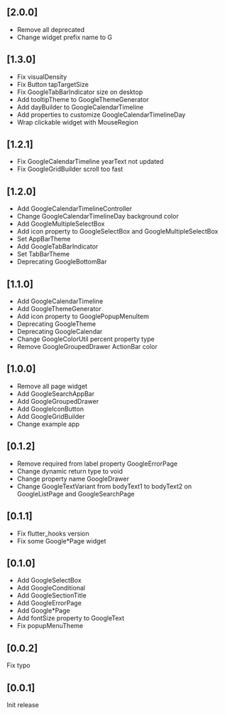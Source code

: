 ## [2.0.0]
- Remove all deprecated
- Change widget prefix name to G

## [1.3.0]
- Fix visualDensity
- Fix Button tapTargetSize
- Fix GoogleTabBarIndicator size on desktop
- Add tooltipTheme to GoogleThemeGenerator
- Add dayBuilder to GoogleCalendarTimeline
- Add properties to customize GoogleCalendarTimelineDay
- Wrap clickable widget with MouseRegion

## [1.2.1]
- Fix GoogleCalendarTimeline yearText not updated 
- Fix GoogleGridBuilder scroll too fast

## [1.2.0]
- Add GoogleCalendarTimelineController
- Change GoogleCalendarTimelineDay background color
- Add GoogleMultipleSelectBox
- Add icon property to GoogleSelectBox and GoogleMultipleSelectBox
- Set AppBarTheme
- Add GoogleTabBarIndicator
- Set TabBarTheme
- Deprecating GoogleBottomBar

## [1.1.0]
- Add GoogleCalendarTimeline
- Add GoogleThemeGenerator
- Add icon property to GooglePopupMenuItem
- Deprecating GoogleTheme
- Deprecating GoogleCalendar
- Change GoogleColorUtil percent property type
- Remove GoogleGroupedDrawer ActionBar color

## [1.0.0]
- Remove all page widget
- Add GoogleSearchAppBar
- Add GoogleGroupedDrawer
- Add GoogleIconButton
- Add GoogleGridBuilder
- Change example app

## [0.1.2]
- Remove required from label property GoogleErrorPage
- Change dynamic return type to void
- Change property name GoogleDrawer
- Change GoogleTextVariant from bodyText1 to bodyText2 on GoogleListPage and GoogleSearchPage 

## [0.1.1]
- Fix flutter_hooks version
- Fix some Google*Page widget

## [0.1.0]
- Add GoogleSelectBox
- Add GoogleConditional
- Add GoogleSectionTitle
- Add GoogleErrorPage
- Add Google*Page
- Add fontSize property to GoogleText
- Fix popupMenuTheme

## [0.0.2]
Fix typo

## [0.0.1]
Init release
